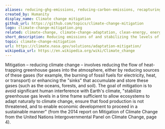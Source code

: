 ```yaml
---
aliases: reducing-ghg-emissions, reducing-carbon-emissions, recapturing-ghg-emissions, recapturing-carbon-emissions
created_by: Humanity
display_name: Climate change mitigation
github_url: https://github.com/topics/climate-change-mitigation
logo: climate-change-mitigation.png
related: climate-change, climate-change-adaptation, clean-energy, energy-conservation, carbon-sequestration
short_description: Reducing emissions of and stabilizing the levels of heat-trapping greenhouse gases in the atmosphere.
topic: climate-change-mitigation
url: https://climate.nasa.gov/solutions/adaptation-mitigation/
wikipedia_url: https://en.wikipedia.org/wiki/Climate_change
---
```


Mitigation – reducing climate change – involves reducing the flow of heat-trapping greenhouse gases into the atmosphere, either by reducing sources of these gases (for example, the burning of fossil fuels for electricity, heat, or transport) or enhancing the "sinks" that accumulate and store these gases (such as the oceans, forests, and soil). The goal of mitigation is to avoid significant human interference with Earth's climate, "stabilize greenhouse gas levels in a time frame sufficient to allow ecosystems to adapt naturally to climate change, ensure that food production is not threatened, and to enable economic development to proceed in a sustainable manner" (from the 2014 report on Mitigation of Climate Change from the United Nations Intergovernmental Panel on Climate Change, page 4).
